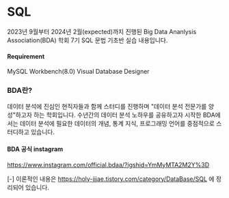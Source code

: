 # SQL
2023년 9월부터 2024년 2월(expected)까지 진행된 Big Data Ananlysis Association(BDA) 학회 7기 SQL 문법 기초반 실습 내용입니다.

#### Requirement
MySQL Workbench(8.0) Visual Database Designer

### BDA란?

데이터 분석에 진심인 현직자들과 함께 스터디를 진행하며 "데이터 분석 전문가를 양성"하고자 하는 학회입니다.
수년간의 데이터 분석 노하우를 공유하고자 시작한 BDA에서는 데이터 분석에 필요한 데이터의 개념, 통계 지식, 프로그래밍 언어를 중점적으로 스터디하고 있습니다.

#### BDA 공식 instagram
https://www.instagram.com/official.bdaa/?igshid=YmMyMTA2M2Y%3D


[-] 이론적인 내용은 https://holy-jjjae.tistory.com/category/DataBase/SQL 에 정리되어 있습니다.
